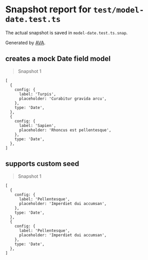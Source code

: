 # Snapshot report for `test/model-date.test.ts`

The actual snapshot is saved in `model-date.test.ts.snap`.

Generated by [AVA](https://avajs.dev).

## creates a mock Date field model

> Snapshot 1

    [
      {
        config: {
          label: 'Turpis',
          placeholder: 'Curabitur gravida arcu',
        },
        type: 'Date',
      },
      {
        config: {
          label: 'Sapien',
          placeholder: 'Rhoncus est pellentesque',
        },
        type: 'Date',
      },
    ]

## supports custom seed

> Snapshot 1

    [
      {
        config: {
          label: 'Pellentesque',
          placeholder: 'Imperdiet dui accumsan',
        },
        type: 'Date',
      },
      {
        config: {
          label: 'Pellentesque',
          placeholder: 'Imperdiet dui accumsan',
        },
        type: 'Date',
      },
    ]
